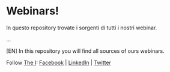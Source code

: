 # Webinars!
In questo repository trovate i sorgenti di tutti i nostri webinar.

...

[EN] In this repository you will find all sources of ours webinars.

Follow [The I](https://www.thei.it):
[Facebook](https://www.facebook.com/thei.it/) | [LinkedIn](https://www.linkedin.com/company/11253282/) | [Twitter](https://twitter.com/thei_it)

